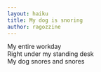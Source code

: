 ```yaml
---
layout: haiku
title: My dog is snoring
author: ragozzine
---
```


My entire workday <br />
Right under my standing desk <br />
My dog snores and snores <br />
